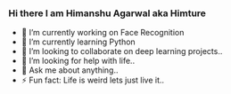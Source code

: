 ### Hi there I am Himanshu Agarwal aka Himture

<!--
**Himture/Himture** is a ✨ _special_ ✨ repository because its `README.md` (this file) appears on your GitHub profile.
-->

- 🔭 I’m currently working on Face Recognition
- 🌱 I’m currently learning Python
- 👯 I’m looking to collaborate on deep learning projects..
- 🤔 I’m looking for help with life..
- 💬 Ask me about anything..
- ⚡ Fun fact: Life is weird lets just live it..

